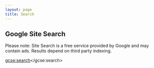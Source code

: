 ```yaml
---
layout: page
title: Search
---
```


## Google Site Search

<p id="archive-warning">Please note: Site Search is a free service provided by Google and may contain ads. Results depend on third party indexing.</p>

<script>
  (function() {
    var cx = '003965900948510015874:revdz5x4dm0';
    var gcse = document.createElement('script');
    gcse.type = 'text/javascript';
    gcse.async = true;
    gcse.src = 'https://cse.google.com/cse.js?cx=' + cx;
    var s = document.getElementsByTagName('script')[0];
    s.parentNode.insertBefore(gcse, s);
  })();
</script>
<gcse:search></gcse:search>
